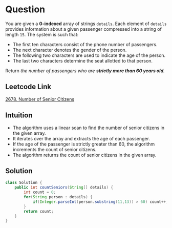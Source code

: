 # Question

You are given a **0-indexed** array of strings `details`. Each element of `details` provides information about a given passenger compressed into a string of length `15`. The system is such that:

- The first ten characters consist of the phone number of passengers.
- The next character denotes the gender of the person.
- The following two characters are used to indicate the age of the person.
- The last two characters determine the seat allotted to that person.

Return _the number of passengers who are **strictly more than 60 years old**._

## Leetcode Link

[2678. Number of Senior Citizens](https://leetcode.com/problems/number-of-senior-citizens/)

## Intuition

- The algorithm uses a linear scan to find the number of senior citizens in the given array.
- It iterates over the array and extracts the age of each passenger.
- If the age of the passenger is strictly greater than 60, the algorithm increments the count of senior citizens.
- The algorithm returns the count of senior citizens in the given array.

## Solution

```java
class Solution {
    public int countSeniors(String[] details) {
        int count = 0;
        for(String person : details) {
            if(Integer.parseInt(person.substring(11,13)) > 60) count++;
        }
        return count;
    }
}
```
